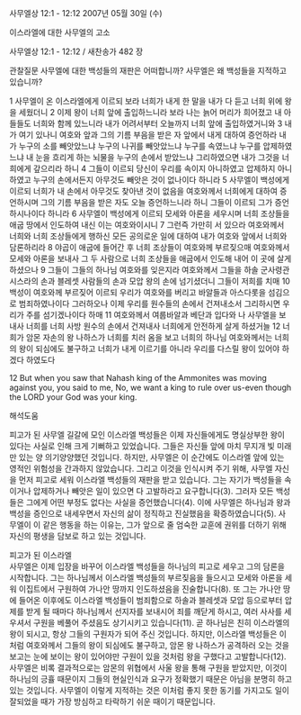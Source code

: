 사무엘상 12:1 - 12:12 
2007년 05월 30일 (수)

이스라엘에 대한 사무엘의 고소



사무엘상 12:1 - 12:12 / 새찬송가 482 장


관찰질문
사무엘에 대한 백성들의 재판은 어떠합니까?
사무엘은 왜 백성들을 지적하고 있습니까?

1 사무엘이 온 이스라엘에게 이르되 보라 너희가 내게 한 말을 내가 다 듣고 너희 위에 왕을 세웠더니 2 이제 왕이 너희 앞에 출입하느니라 보라 나는 늙어 머리가 희어졌고 내 아들들도 너희와 함께 있느니라 내가 어려서부터 오늘까지 너희 앞에 출입하였거니와 3 내가 여기 있나니 여호와 앞과 그의 기름 부음을 받은 자 앞에서 내게 대하여 증언하라 내가 누구의 소를 빼앗았느냐 누구의 나귀를 빼앗았느냐 누구를 속였느냐 누구를 압제하였느냐 내 눈을 흐리게 하는 뇌물을 누구의 손에서 받았느냐 그리하였으면 내가 그것을 너희에게 갚으리라 하니 4 그들이 이르되 당신이 우리를 속이지 아니하였고 압제하지 아니하였고 누구의 손에서든지 아무것도 빼앗은 것이 없나이다 하니라 5 사무엘이 백성에게 이르되 너희가 내 손에서 아무것도 찾아낸 것이 없음을 여호와께서 너희에게 대하여 증언하시며 그의 기름 부음을 받은 자도 오늘 증언하느니라 하니 그들이 이르되 그가 증언하시나이다 하니라 
6 사무엘이 백성에게 이르되 모세와 아론을 세우시며 너희 조상들을 애굽 땅에서 인도하여 내신 이는 여호와이시니 7 그런즉 가만히 서 있으라 여호와께서 너희와 너희 조상들에게 행하신 모든 공의로운 일에 대하여 내가 여호와 앞에서 너희와 담론하리라 8 야곱이 애굽에 들어간 후 너희 조상들이 여호와께 부르짖으매 여호와께서 모세와 아론을 보내사 그 두 사람으로 너희 조상들을 애굽에서 인도해 내어 이 곳에 살게 하셨으나 9 그들이 그들의 하나님 여호와를 잊은지라 여호와께서 그들을 하솔 군사령관 시스라의 손과 블레셋 사람들의 손과 모압 왕의 손에 넘기셨더니 그들이 저희를 치매 10 백성이 여호와께 부르짖어 이르되 우리가 여호와를 버리고 바알들과 아스다롯을 섬김으로 범죄하였나이다 그러하오나 이제 우리를 원수들의 손에서 건져내소서 그리하시면 우리가 주를 섬기겠나이다 하매 11 여호와께서 여룹바알과 베단과 입다와 나 사무엘을 보내사 너희를 너희 사방 원수의 손에서 건져내사 너희에게 안전하게 살게 하셨거늘 12 너희가 암몬 자손의 왕 나하스가 너희를 치러 옴을 보고 너희의 하나님 여호와께서는 너희의 왕이 되심에도 불구하고 너희가 내게 이르기를 아니라 우리를 다스릴 왕이 있어야 하겠다 하였도다  

12 But when you saw that Nahash king of the Ammonites was moving against you, you said to me, No, we want a king to rule over us-even though the LORD your God was your king.

해석도움





피고가 된 사무엘 
길갈에 모인 이스라엘 백성들은 이제 자신들에게도 명실상부한 왕이 있다는 사실로 인해 크게 기뻐하고 있었습니다. 그들은 자신들 앞에 마치 무지개 빛 미래만 있는 양 의기양양했던 것입니다. 하지만, 사무엘은 이 순간에도 이스라엘 앞에 있는 영적인 위험성을 간과하지 않았습니다. 그리고 이것을 인식시켜 주기 위해, 사무엘 자신을 먼저 피고로 세워 이스라엘 백성들의 재판을 받고 있습니다. 그는 자기가 백성들을 속이거나 압제하거나 빼앗은 일이 있으면 다 고발하라고 요구합니다(3). 그러자 모든 백성들은 그에게 어떤 부정도 없다는 사실을 증언했습니다(4). 이에 사무엘은 하나님과 왕과 백성을 증인으로 내세우면서 자신의 삶이 정직하고 진실했음을 확증하였습니다(5). 사무엘이 이 같은 행동을 하는 이유는, 그가 앞으로 줄 엄숙한 교훈에 권위를 더하기 위해 자신의 평생을 담보로 하고 있는 것입니다. 

피고가 된 이스라엘   
사무엘은 이제 입장을 바꾸어 이스라엘 백성들을 하나님의 피고로 세우고 그의 담론을 시작합니다. 그는 하나님께서 이스라엘 백성들의 부르짖음을 들으시고 모세와 아론을 세워 이집트에서 구원하여 가나안 땅까지 인도하셨음을 진술합니다(8). 또 그는 가나안 땅에 들어온 이후에도 이스라엘 백성들이 범죄함으로 하솔과 블레셋과 모압 등으로부터 압제를 받게 될 때마다 하나님께서 선지자를 보내시어 죄를 깨닫게 하시고, 여러 사사를 세우셔서 구원을 베풀어 주셨음도 상기시키고 있습니다(11). 곧 하나님은 친히 이스라엘의 왕이 되시고, 항상 그들의 구원자가 되어 주신 것입니다. 하지만, 이스라엘 백성들은 이처럼 여호와께서 그들의 왕이 되심에도 불구하고, 암몬 왕 나하스가 공격하러 오는 것을 보고는 눈에 보이는 왕이 있어야만 구원이 있을 것처럼 왕을 구했다고 고발합니다(12). 사무엘은 비록 결과적으로는 암몬의 위협에서 사울 왕을 통해 구원을 받았지만, 이것이 하나님의 긍휼 때문이지 그들의 현실인식과 요구가 정확했기 때문은 아님을 분명히 하고 있는 것입니다. 사무엘이 이렇게 지적하는 것은 이처럼 좋지 못한 동기를 가지고도 일이 잘되었을 때가 가장 방심하고 타락하기 쉬운 때이기 때문입니다.